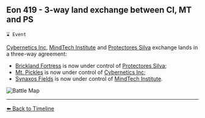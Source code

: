 ## Eon 419 - 3-way land exchange between CI, MT and PS

`⌛ Event`

[Cybernetics Inc](https://zeithalt.github.io/r/cybernetics_inc.html), [MindTech Institute](https://zeithalt.github.io/r/mindtech_institute.html) and [Protectores Silva](https://zeithalt.github.io/r/protectores_silva.html) exchange lands in a three-way agreement:
 - [Brickland Fortress](https://zeithalt.github.io/r/brickland_fortress.html) is now under control of [Protectores Silva](https://zeithalt.github.io/r/protectores_silva.html);
 - [Mt. Pickles](https://zeithalt.github.io/r/mt_pickles.html) is now under control of [Cybernetics Inc](https://zeithalt.github.io/r/cybernetics_inc.html);
 - [Synaxos Fields](https://zeithalt.github.io/r/synaxos_fields.html) is now under control of [MindTech Institute](https://zeithalt.github.io/r/mindtech_institute.html).

![Battle Map](https://zeithalt.github.io/t/m/eon0419.png)

----------
[⬅️ Back to Timeline](https://zeithalt.github.io/t/#eon0419)